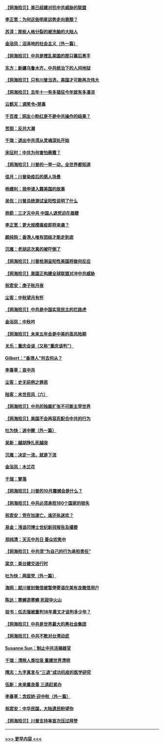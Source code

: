 #### [【网海拾贝】美已组建对抗中共威胁的联盟](../pages/nsc993/n12469018.md?t=10121602) 
#### [李正宽：为何这些明星运势走向衰颓？](../pages/nsc993/n12468730.md?t=10121602) 
#### [苏淳：那些人格分裂的被洗脑的大陆人](../pages/nsc993/n12467858.md?t=10121602) 
#### [金浴凤：沼泽地的社会主义（外一篇）](../pages/nsc993/n12467792.md?t=10121602) 
#### [【网海拾贝】中共是搅乱美国的那只幕后黑手](../pages/nsc993/n12467700.md?t=10121602) 
#### [东方：新疆乌鲁木齐，中共统治下的人间地狱](../pages/nsc993/n12466075.md?t=10121602) 
#### [【网海拾贝】只有川普当选，美国才可能再次伟大](../pages/nsc993/n12466013.md?t=10121602) 
#### [【网海拾贝】去年十一有多猖狂今年就有多凄凉](../pages/nsc993/n12463649.md?t=10121602) 
#### [云鹤天：调笑令▪禁毒](../pages/nsc993/n12462975.md?t=10121602) 
#### [千百度：网友小粉红是不是中共操作的结果？](../pages/nsc993/n12461025.md?t=10121602) 
#### [苦胆：反共大潮](../pages/nsc993/n12459469.md?t=10121602) 
#### [千瑞：退出中共须从灵魂深处开始](../pages/nsc993/n12459437.md?t=10121602) 
#### [宋征时：中共为何害怕蔡霞？](../pages/nsc993/n12459097.md?t=10121602) 
#### [【网海拾贝】川普的一举一动，全世界都知道](../pages/nsc993/n12458825.md?t=10121602) 
#### [佳月：川普染疫后的感人场景](../pages/nsc993/n12456994.md?t=10121602) 
#### [杨建利：我申请入籍美国的故事](../pages/nsc993/n12455635.md?t=10121602) 
#### [吴侃：川普总统测试呈阳性说明了什么](../pages/nsc993/n12451869.md?t=10121602) 
#### [扬箭：三才灭中共 中国人退党迫在眉睫](../pages/nsc993/n12451842.md?t=10121602) 
#### [李正宽：更大规模瘟疫即将来袭？](../pages/nsc993/n12451455.md?t=10121602) 
#### [颜纯钩：香港人唯有团结才能走到底](../pages/nsc993/n12450870.md?t=10121602) 
#### [沉雁：老胡这次真的被吓倒了](../pages/nsc993/n12449796.md?t=10121602) 
#### [【网海拾贝】川普检测呈阳性美国将做何反应](../pages/nsc993/n12449042.md?t=10121602) 
#### [【网海拾贝】美国正构建全球联盟对冲中共威胁](../pages/nsc993/n12446580.md?t=10121602) 
#### [祝君安：庚子秋月夜](../pages/nsc993/n12445870.md?t=10121602) 
#### [尘客：中秋望月有怀](../pages/nsc993/n12444632.md?t=10121602) 
#### [【网海拾贝】中共是中国实现民主的拦路虎](../pages/nsc993/n12443573.md?t=10121602) 
#### [金浴凤：中秋吟](../pages/nsc993/n12441773.md?t=10121602) 
#### [【网海拾贝】未来五年会是中美的高风险期](../pages/nsc993/n12440760.md?t=10121602) 
#### [关乐：重庆会谈（又称“重庆谈判”）](../pages/nsc993/n12437525.md?t=10121602) 
#### [Gilbert：“香港人”何去何从？](../pages/nsc993/n12435894.md?t=10121602) 
#### [李春草：哀中共](../pages/nsc993/n12435874.md?t=10121602) 
#### [尘客：史无前例之罪恶](../pages/nsc993/n12435762.md?t=10121602) 
#### [陆客：末世民风（六）](../pages/nsc993/n12435354.md?t=10121602) 
#### [【网海拾贝】中共的独裁扩张不可能主宰世界](../pages/nsc993/n12435151.md?t=10121602) 
#### [【网海拾贝】美国不会再容忍配合中共的行为](../pages/nsc993/n12433808.md?t=10121602) 
#### [吐为快：迷中醒（外一篇）](../pages/nsc993/n12433585.md?t=10121602) 
#### [吴新：越胡挣扎死越突](../pages/nsc993/n12433562.md?t=10121602) 
#### [沉雁：决定一流，就是下流](../pages/nsc993/n12432128.md?t=10121602) 
#### [金浴凤：木兰花](../pages/nsc993/n12432124.md?t=10121602) 
#### [千瑞：寥落](../pages/nsc993/n12432071.md?t=10121602) 
#### [【网海拾贝】川普的10月震撼会是什么？](../pages/nsc993/n12431624.md?t=10121602) 
#### [【网海拾贝】中共必须承担180个国家的损失](../pages/nsc993/n12428893.md?t=10121602) 
#### [祝君安：党在加速亡，谁还执迷欢？](../pages/nsc993/n12428652.md?t=10121602) 
#### [易金：浅谈闫博士世纪新冠报告及撮要](../pages/nsc993/n12426822.md?t=10121602) 
#### [郑纯清：天灭中共日 善众欢笑中](../pages/nsc993/n12426784.md?t=10121602) 
#### [【网海拾贝】中共须“为自己的行为承担责任”](../pages/nsc993/n12426067.md?t=10121602) 
#### [梁京：美台建交进行时](../pages/nsc993/n12424066.md?t=10121602) 
#### [吐为快：两面党（外一篇）](../pages/nsc993/n12424043.md?t=10121602) 
#### [海网：就川普封微信被暂停寄语在美有良微信用户](../pages/nsc993/n12424021.md?t=10121602) 
#### [陈达：寒蝉造寒蝉 死寂孕火山](../pages/nsc993/n12423958.md?t=10121602) 
#### [投书：任志强被重判18年黄文才该判多少年？](../pages/nsc993/n12423672.md?t=10121602) 
#### [【网海拾贝】中共是世界最大的黑社会集团](../pages/nsc993/n12423543.md?t=10121602) 
#### [【网海拾贝】中共不敢对台湾动武](../pages/nsc993/n12421418.md?t=10121602) 
#### [Susanne Sun：制止中共活摘器官](../pages/nsc993/n12419654.md?t=10121602) 
#### [千瑞：清除人类垃圾 重建世界清明](../pages/nsc993/n12419414.md?t=10121602) 
#### [隋志：九字真言与“三退”成功抗疫的医学研究](../pages/nsc993/n12419248.md?t=10121602) 
#### [伍新：未来属良善 三退赶紧办](../pages/nsc993/n12418496.md?t=10121602) 
#### [李春草：念奴娇·迎中秋（外一篇）](../pages/nsc993/n12418465.md?t=10121602) 
#### [祝君安：中华民国，大陆遗民盼望你](../pages/nsc993/n12418089.md?t=10121602) 
#### [【网海拾贝】川普支持率首次压过拜登](../pages/nsc993/n12418050.md?t=10121602) 

----
#### [ >>> 更早内容 <<< ](../indexes/nsc993-earlier.md)
